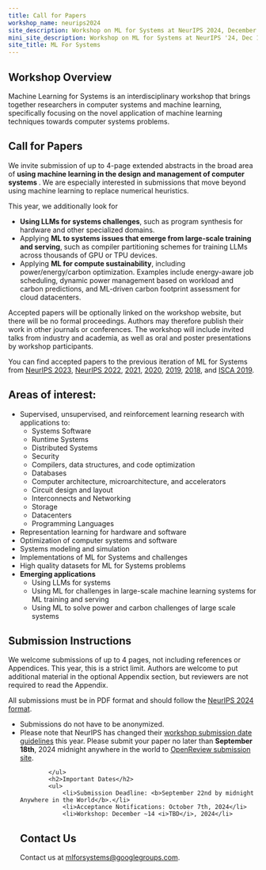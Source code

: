 ```yaml
---
title: Call for Papers
workshop_name: neurips2024
site_description: Workshop on ML for Systems at NeurIPS 2024, December 14, Vancouver Convention Center
mini_site_description: Workshop on ML for Systems at NeurIPS '24, Dec 14
site_title: ML For Systems
---
```

<div class="inner clearfix">
    <section class="main-content call_for_papers_section">
        <h2>Workshop Overview</h2>
        <p>Machine Learning for Systems is an interdisciplinary workshop that brings together researchers in computer systems and machine learning, specifically focusing on the novel application of machine learning techniques towards computer systems problems.</p>
        <h2>Call for Papers</h2>
        <p>We invite submission of up to 4-page extended abstracts in the broad area of <b>using machine learning in the design and management of computer systems </b>.
        We are especially interested in submissions that move beyond using machine learning to replace numerical heuristics. </p>
        <p>This year, we additionally look for
            <ul>
                <li><b>Using LLMs for systems challenges</b>, such as program synthesis for hardware and other specialized domains.</li>
                <li>Applying <b>ML to systems issues that emerge from large-scale training and serving</b>, such as compiler partitioning schemes for training LLMs across thousands of GPU or TPU devices.</li>
                <li>Applying <b>ML for compute sustainability</b>, including power/energy/carbon optimization. Examples include energy-aware job scheduling, dynamic power management based on workload and carbon predictions, and ML-driven carbon footprint assessment for cloud datacenters.</li>
            </ul>
        </p>
        <p>Accepted papers will be optionally linked on the workshop website, but there will be no formal proceedings. Authors may therefore publish their work in other journals or conferences. The workshop will include invited talks from industry and academia, as well as oral and poster presentations by workshop participants.</p>
         <p>
                You can find accepted papers to the previous iteration of ML for Systems from <a href="/neurips2023/accepted_papers.html">NeurIPS 2023</a>, <a href="/neurips2022/accepted_papers.html">NeurIPS 2022</a>, <a href="/neurips2021/accepted_papers.html">2021</a>, <a href="/neurips2020/accepted_papers.html">2020</a>, <a href="/neurips2019/accepted_papers.html">2019</a>, <a href="/neurips2018/accepted_papers.html">2018</a>, and <a href="/isca2019/accepted_papers.html">ISCA 2019</a>.
        </p>
    </section>
</div>
<div class="areas_of_interest_section">
    <div class="inner clearfix">
        <section class="main-content">
            <h2>Areas of interest:</h2>
            <p>
            <ul>
                <li>Supervised, unsupervised, and reinforcement learning research with applications to:
                    <ul>
                        <li>Systems Software</li>
                        <li>Runtime Systems</li>
                        <li>Distributed Systems</li>
                        <li>Security</li>
                        <li>Compilers, data structures, and code optimization</li>
                        <li>Databases</li>
                        <li>Computer architecture, microarchitecture, and accelerators</li>
                        <li>Circuit design and layout</li>
                        <li>Interconnects and Networking</li>
                        <li>Storage</li>
                        <li>Datacenters</li>
                        <li>Programming Languages</li>
                    </ul></li>
                <li>Representation learning for hardware and software</li>
                <li>Optimization of computer systems and software</li>
                <li>Systems modeling and simulation</li>
                <li>Implementations of ML for Systems and challenges</li>
                <li>High quality datasets for ML for Systems problems</li>
                <li><b>Emerging applications</b>
                    <ul>
                        <li>Using LLMs for systems </li>
                        <li>Using ML for challenges in large-scale machine learning systems for ML training and serving </li>
                        <li>Using ML to solve power and carbon challenges of large scale systems</li>
                    </ul>
                </li>
            </ul>

<div class="submission_section">
    <div class="inner clearfix">
        <section class="main-content">
            <h2>Submission Instructions</h2>
            <p>
                We welcome submissions of up to 4 pages, not including references or Appendices. This year, this is a strict limit. Authors are welcome to put additional material in the optional Appendix section, but reviewers are not required to read the Appendix.
            </p>
            <p>
                All submissions must be in PDF format and should follow the <a href="https://media.neurips.cc/Conferences/NeurIPS2024/Styles.zip">NeurIPS 2024 format</a>.
            </p>
            <ul>
                <li>Submissions do not have to be anonymized.</li>
                <li>Please note that NeurIPS has changed their <a href="https://neurips.cc/Conferences/2024/Dates">workshop submission date guidelines</a> this year. Please submit your paper no later than <b>September 18th</b>, 2024 midnight anywhere in the world to <a href="https://openreview.net/group?id=NeurIPS.cc/2024/Workshop/MLforSys#tab-your-consoles">OpenReview submission site</a>.</li>

            </ul>
            <h2>Important Dates</h2>
            <ul>
                <li>Submission Deadline: <b>September 22nd by midnight Anywhere in the World</b>.</li>
                <li>Acceptance Notifications: October 7th, 2024</li>
                <li>Workshop: December ~14 <i>TBD</i>, 2024</li>

<div class="contact-us-section">
    <div class="inner clearfix">
        <section class="main-content">
            <h2>Contact Us</h2>
            <p>
                Contact us at <a href="mailto:mlforsystems@googlegroups.com">mlforsystems@googlegroups.com</a>.
            </p>
        </section>
    </div>
</div>
